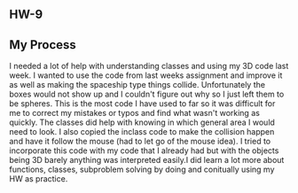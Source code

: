 HW-9
----

## My Process

I needed a lot of help with understanding classes and using my 3D code last week. I wanted to use the code from last weeks assignment and improve it as well as making the spaceship type things collide. Unfortunately the boxes would not show up and I couldn't figure out why so I just left them to be spheres. This is the most code I have used to far so it was difficult for me to correct my mistakes or typos and find what wasn't working as quickly. The classes did help with knowing in which general area I would need to look. I also copied the inclass code to make the collision happen and have it follow the mouse (had to let go of the mouse idea). I tried to incorporate this code with my code that I already had but with the objects being 3D barely anything was interpreted easily.I did learn a lot more about functions, classes, subproblem solving by doing and conitually using my HW as practice.
